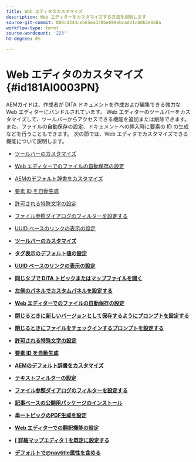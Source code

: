 ```yaml
---
title: Web エディタのカスタマイズ
description: Web エディターをカスタマイズする方法を説明します
source-git-commit: 880cd344ceb65ea339be699ebcad41c0d62e168a
workflow-type: tm+mt
source-wordcount: '223'
ht-degree: 0%

---
```


# Web エディタのカスタマイズ {#id181AI0003PN}

AEMガイドは、作成者が DITA ドキュメントを作成および編集できる強力な Web エディターにバンドルされています。 Web エディターのツールバーをカスタマイズして、ツールバーからアクセスできる機能を追加または削除できます。 また、ファイルの自動保存の設定、ドキュメントへの挿入時に要素の ID の生成などを行うこともできます。 次の節では、Web エディタでカスタマイズできる機能について説明します。

- [ツールバーのカスタマイズ](conf-web-editor-customize-toolbar.md#)
- [Web エディターでのファイルの自動保存の設定](auto-save-in-editor.md#)
- [AEMのデフォルト辞書をカスタマイズ](customize-aem-custom-dictionary.md#)
- [要素 ID を自動生成](auto-generate-ids.md#)
- [許可される特殊文字の設定](conf-special-chars.md#)
- [ファイル参照ダイアログのフィルターを設定する](conf-custom-file-filters.md#)
- [UUID ベースのリンクの表示の設定](conf-uuid-based-links.md#)

- **[ツールバーのカスタマイズ](conf-web-editor-customize-toolbar.md)**

- **[タグ表示のデフォルト値の設定](configure-default-value-tags-view.md)**

- **[UUID ベースのリンクの表示の設定](conf-uuid-based-links.md)**

- **[同じタブで DITA トピックまたはマップファイルを開く](open-dita-files-same-tab.md)**

- **[左側のパネルでカスタムパネルを設定する](configure-custom-panel.md)**

- **[Web エディターでのファイルの自動保存の設定](auto-save-in-editor.md)**

- **[閉じるときに新しいバージョンとして保存するようにプロンプトを設定する](conf-save-as-new-version-close.md)**

- **[閉じるときにファイルをチェックインするプロンプトを設定する](conf-checkin-file-close.md)**

- **[許可される特殊文字の設定](conf-special-chars.md)**

- **[要素 ID を自動生成](auto-generate-ids.md)**

- **[AEMのデフォルト辞書をカスタマイズ](customize-aem-custom-dictionary.md)**

- **[テキストフィルターの設定](config-text-filters.md)**

- **[ファイル参照ダイアログのフィルターを設定する](conf-custom-file-filters.md)**

- **[記事ベースの公開用パッケージのインストール](configure-article-based-publishing.md)**

- **[単一トピックのPDF生成を設定](conf-pdf-generation-dita-ot.md)**

- **[Web エディターでの翻訳機能の設定](conf-translation-web-editor.md)**

- **[[ 詳細マップエディタ ] を既定に設定する](conf-map-editor.md)**

- **[デフォルトで@navtitle属性を含める](auto-add-navtitle.md)**
